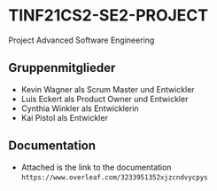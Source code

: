 # TINF21CS2-SE2-PROJECT
Project Advanced Software Engineering

## Gruppenmitglieder
- Kevin Wagner als Scrum Master und Entwickler
- Luis Eckert als Product Owner und Entwickler
- Cynthia Winkler als Entwicklerin
- Kai Pistol als Entwickler

## Documentation
- Attached is the link to the documentation `https://www.overleaf.com/3233951352xjzcndvycpys`